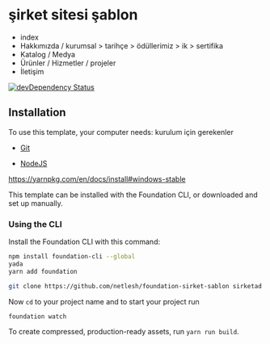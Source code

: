 # şirket sitesi şablon



- index
- Hakkımızda / kurumsal > tarihçe > ödüllerimiz > ik > sertifika
- Katalog / Medya
- Ürünler / Hizmetler / projeler
- İletişim

[![devDependency Status](https://david-dm.org/zurb/foundation-zurb-template/dev-status.svg)](https://david-dm.org/zurb/foundation-zurb-template#info=devDependencies)



## Installation

To use this template, your computer needs:
kurulum için gerekenler


- [Git](https://gitforwindows.org/)

- [NodeJS](https://nodejs.org/en/download/)

https://yarnpkg.com/en/docs/install#windows-stable



This template can be installed with the Foundation CLI, or downloaded and set up manually.

### Using the CLI

Install the Foundation CLI with this command:

```bash
npm install foundation-cli --global
yada
yarn add foundation
```

```bash
git clone https://github.com/netlesh/foundation-sirket-sablon sirketad
```


Now `cd` to your project name and to start your project run 

```bash
foundation watch
```


To create compressed, production-ready assets, run `yarn run build`.
